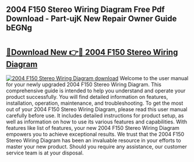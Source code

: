 ## 2004 F150 Stereo Wiring Diagram Free Pdf Download - Part-ujK New Repair Owner Guide bEGNg

# <h2><a href="http://dfmcs9c.blite.top/?on=2004+F150+Stereo+Wiring+Diagram">🔗Download New 👉🔴 2004 F150 Stereo Wiring Diagram</a></h2>

[![2004 F150 Stereo Wiring Diagram download](https://i.imgur.com/lujVjoI.png)](http://dfmcs9c.blite.top/?on=2004+F150+Stereo+Wiring+Diagram)
Welcome to the user manual for your newly upgraded 2004 F150 Stereo Wiring Diagram. This comprehensive guide is intended to help you understand and operate your product successfully. You will find detailed information on features, installation, operation, maintenance, and troubleshooting. To get the most out of your 2004 F150 Stereo Wiring Diagram, please read this user manual carefully before use. It includes detailed instructions for product setup, as well as information on how to use its various features and capabilities. With features like list of features, your new 2004 F150 Stereo Wiring Diagram empowers you to achieve exceptional results. We trust that the 2004 F150 Stereo Wiring Diagram has been an invaluable resource in your efforts to master your new product. Should you require any assistance, our customer service team is at your disposal.
